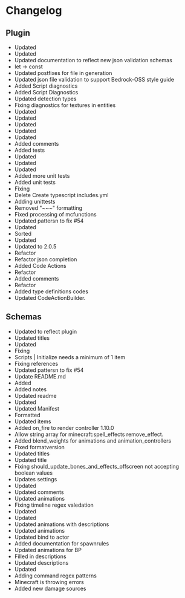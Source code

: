 # Changelog 
## Plugin 
- Updated
- Updated
- Updated documentation to reflect new json validation schemas
- let -> const
- Updated postfixes for file in generation
- Updated json file validation to support Bedrock-OSS style guide
- Added Script diagnostics
- Added Script Diagnostics
- Updated detection types
- Fixing diagnostics for textures in entities
- Updated
- Updated
- Updated
- Updated
- Updated
- Added comments
- Added tests
- Updated
- Updated
- Updated
- Added more unit tests
- Added unit tests
- Fixing
- Delete Create typescript includes.yml
- Adding unittests
- Removed "~~~" formatting
- Fixed processing of mcfunctions
- Updated pattersn to fix #54
- Updated
- Sorted
- Updated
- Updated to 2.0.5
- Refactor
- Refactor json completion
- Added Code Actions
- Refactor
- Added comments
- Refactor
- Added type definitions codes
- Updated CodeActionBuilder. 
## Schemas 
- Updated to reflect plugin
- Updated titles
- Updated
- Fixing
- Scripts | Initialize needs a minimum of 1 item
- Fixing references
- Updated pattersn to fix #54
- Update README.md
- Added
- Added notes
- Updated readme
- Updated
- Updated Manifest
- Formatted
- Updated items
- Added on_fire to render controller 1.10.0
- Allow string array for minecraft:spell_effects remove_effect.
- Added blend_weights for animations and animation_controllers
- Fixed formatversion
- Updated titles
- Updated title
- Fixing should_update_bones_and_effects_offscreen not accepting boolean values
- Updates settings
- Updated
- Updated comments
- Updated animations
- Fixing timeline regex valedation
- Updated
- Updated
- Updated animations with descriptions
- Updated animations
- Updated bind to actor
- Added documentation for spawnrules
- Updated animations for BP
- Filled in descriptions
- Updated descriptions
- Updated
- Adding command regex patterns
- Minecraft is throwing errors
- Added new damage sources